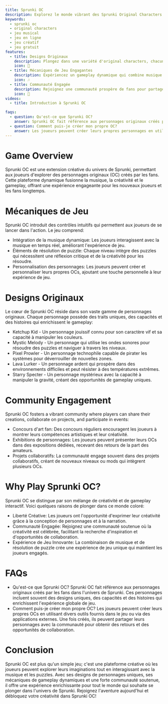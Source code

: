 ```yaml
---
title: Sprunki OC
description: Explorez le monde vibrant des Sprunki Original Characters (OC), où la créativité se mêle au gameplay dans une aventure musicale unique.
keywords:
  - sprunki oc
  - original characters
  - jeu musical
  - jeu en ligne
  - jeu créatif
  - jeu gratuit 
features:
  - title: Designs Originaux
    description: Plongez dans une variété d'original characters, chacun avec son propre backstory et ses propres capacités.
    icon: 🌟
  - title: Mécaniques de Jeu Engagantes
    description: Expériencez un gameplay dynamique qui combine musique et éléments de résolution de puzzle.
    icon: 🎶
  - title: Communauté Engagée
    description: Rejoignez une communauté prospère de fans pour partager vos créations et participer à des événements.
    icon: 🤝
videos:
  - title: Introduction à Sprunki OC

faqs:
  - question: Qu'est-ce que Sprunki OC?
    answer: Sprunki OC fait référence aux personnages originaux créés par les fans dans l'univers de Sprunki, souvent avec des designs uniques et des histoires.
  - question: Comment puis-je créer mon propre OC?
    answer: Les joueurs peuvent créer leurs propres personnages en utilisant divers outils et en les partageant dans la communauté pour obtenir des retours et des collaborations.
---
```


# Game Overview

Sprunki OC est une extension créative du univers de Sprunki, permettant aux joueurs d'explorer des personnages originaux (OC) créés par les fans. Cette plateforme dynamique fusionne la musique, la créativité et le gameplay, offrant une expérience engageante pour les nouveaux joueurs et les fans longtemps.

# Mécaniques de Jeu

Sprunki OC introduit des contrôles intuitifs qui permettent aux joueurs de se lancer dans l'action. Le jeu comprend:

- Intégration de la musique dynamique: Les joueurs interagissent avec la musique en temps réel, améliorant l'expérience de jeu.
- Éléments de résolution de puzzle: Chaque niveau intègre des puzzles qui nécessitent une réflexion critique et de la créativité pour les résoudre.
- Personnalisation des personnages: Les joueurs peuvent créer et personnaliser leurs propres OCs, ajoutant une touche personnelle à leur expérience de jeu.

# Designs Originaux

Le cœur de Sprunki OC réside dans son vaste gamme de personnages originaux. Chaque personnage possède des traits uniques, des capacités et des histoires qui enrichissent le gameplay:

- Ketchup Kid - Un personnage jouissif connu pour son caractère vif et sa capacité à manipuler les couleurs.
- Mystic Melody - Un personnage qui utilise les ondes sonores pour résoudre des puzzles et naviguer à travers les niveaux.
- Pixel Prowler - Un personnage technophile capable de pirater les systèmes pour déverrouiller de nouvelles zones.
- Lava Lurker - Un personnage ardent qui prospère dans des environnements difficiles et peut résister à des températures extrêmes.
- Starry Specter - Un personnage mystérieux avec la capacité à manipuler la gravité, créant des opportunités de gameplay uniques.

# Community Engagement

Sprunki OC fosters a vibrant community where players can share their creations, collaborate on projects, and participate in events:

- Concours d'art fan: Des concours réguliers encouragent les joueurs à montrer leurs compétences artistiques et leur créativité.
- Exhibitions de personnages: Les joueurs peuvent présenter leurs OCs dans des expositions dédiées, recevant des retours de la part des amateurs.
- Projets collaboratifs: La communauté engage souvent dans des projets collaboratifs, créant de nouveaux niveaux ou mods qui intègrent plusieurs OCs.

# Why Play Sprunki OC?

Sprunki OC se distingue par son mélange de créativité et de gameplay interactif. Voici quelques raisons de plonger dans ce monde coloré:

- Liberté Créative: Les joueurs ont l'opportunité d'exprimer leur créativité grâce à la conception de personnages et à la narration.
- Communauté Engagée: Rejoignez une communauté soutenue où la créativité est célébrée, facilitant la recherche d'inspiration et d'opportunités de collaboration.
- Expérience de Jeu Innovante: La combinaison de musique et de résolution de puzzle crée une expérience de jeu unique qui maintient les joueurs engagés.

# FAQs

- Qu'est-ce que Sprunki OC?
  Sprunki OC fait référence aux personnages originaux créés par les fans dans l'univers de Sprunki. Ces personnages incluent souvent des designs uniques, des capacités et des histoires qui enrichissent l'expérience globale de jeu.
- Comment puis-je créer mon propre OC?
  Les joueurs peuvent créer leurs propres OCs en utilisant divers outils fournis dans le jeu ou via des applications externes. Une fois créés, ils peuvent partager leurs personnages avec la communauté pour obtenir des retours et des opportunités de collaboration.

# Conclusion

Sprunki OC est plus qu'un simple jeu; c'est une plateforme créative où les joueurs peuvent explorer leurs imaginations tout en interagissant avec la musique et les puzzles. Avec ses designs de personnages uniques, ses mécaniques de gameplay dynamiques et une forte communauté soutenue, il offre une expérience enrichissante pour tout le monde qui souhaite se plonger dans l'univers de Sprunki.
Rejoignez l'aventure aujourd'hui et débloquez votre créativité dans Sprunki OC!
